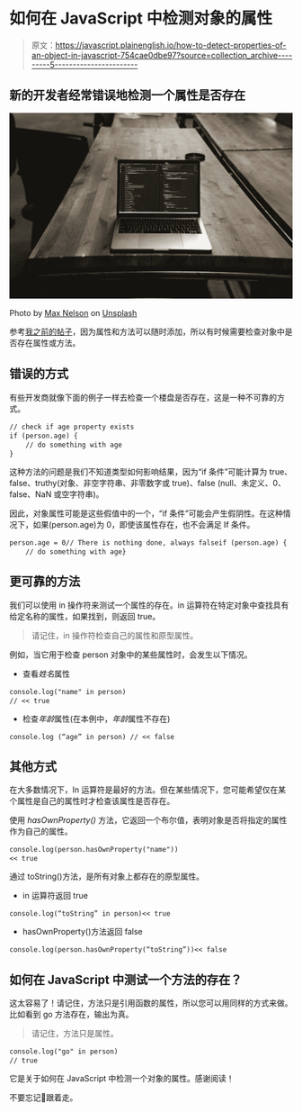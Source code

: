 # 如何在 JavaScript 中检测对象的属性

> 原文：<https://javascript.plainenglish.io/how-to-detect-properties-of-an-object-in-javascript-754cae0dbe97?source=collection_archive---------5----------------------->

## 新的开发者经常错误地检测一个属性是否存在

![](img/b74544c5800042d54cfeddbca219d369.png)

Photo by [Max Nelson](https://unsplash.com/@maxcodes?utm_source=medium&utm_medium=referral) on [Unsplash](https://unsplash.com?utm_source=medium&utm_medium=referral)

参考[我之前的帖子](https://medium.com/javascript-in-plain-english/the-3-ways-to-create-a-javascript-object-33406794e9e5)，因为属性和方法可以随时添加，所以有时候需要检查对象中是否存在属性或方法。

## 错误的方式

有些开发商就像下面的例子一样去检查一个楼盘是否存在，这是一种不可靠的方式。

```
// check if age property exists
if (person.age) {
    // do something with age
}
```

这种方法的问题是我们不知道类型如何影响结果，因为“if 条件”可能计算为 true、false、truthy(对象、非空字符串、非零数字或 true)、false (null、未定义、0、false、NaN 或空字符串)。

因此，对象属性可能是这些假值中的一个，“if 条件”可能会产生假阴性。在这种情况下，如果(person.age)为 0，即使该属性存在，也不会满足 If 条件。

```
person.age = 0// There is nothing done, always falseif (person.age) {
    // do something with age}
```

## 更可靠的方法

我们可以使用 in 操作符来测试一个属性的存在。in 运算符在特定对象中查找具有给定名称的属性，如果找到，则返回 true。

> 请记住，in 操作符检查自己的属性和原型属性。

例如，当它用于检查 person 对象中的某些属性时，会发生以下情况。

*   查看*姓名*属性

```
console.log("name" in person)
// << true
```

*   检查*年龄*属性(在本例中，*年龄*属性不存在)

```
console.log (“age” in person) // << false
```

## 其他方式

在大多数情况下，In 运算符是最好的方法。但在某些情况下，您可能希望仅在某个属性是自己的属性时才检查该属性是否存在。

使用 *hasOwnProperty()* 方法，它返回一个布尔值，表明对象是否将指定的属性作为自己的属性。

```
console.log(person.hasOwnProperty("name"))
<< true
```

通过 toString()方法，是所有对象上都存在的原型属性。

*   in 运算符返回 true

```
console.log(“toString” in person)<< true
```

*   hasOwnProperty()方法返回 false

```
console.log(person.hasOwnProperty(“toString”))<< false
```

## 如何在 JavaScript 中测试一个方法的存在？

这太容易了！请记住，方法只是引用函数的属性，所以您可以用同样的方式来做。比如看到 go 方法存在，输出为真。

> 请记住，方法只是属性。

```
console.log("go" in person)
// true
```

它是关于如何在 JavaScript 中检测一个对象的属性。感谢阅读！

不要忘记👏跟着走。